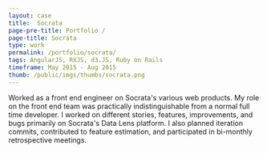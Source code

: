 ```yaml
---
layout: case
title:  Socrata
page-pre-title: Portfolio /
page-title: Socrata
type: work
permalink: /portfolio/socrata/
tags: AngularJS, RXJS, d3.JS, Ruby on Rails
timeframe: May 2015 - Aug 2015
thumb: /public/imgs/thumbs/socrata.png
---
```


Worked as a front end engineer on Socrata's various web products.  My role on the front end team was practically indistinguishable from a normal full time developer.  I worked on different stories, features, improvements, and bugs primarily on Socrata's Data Lens platform.  I also planned iteration commits, contributed to feature estimation, and participated in bi-monthly retrospective meetings.
